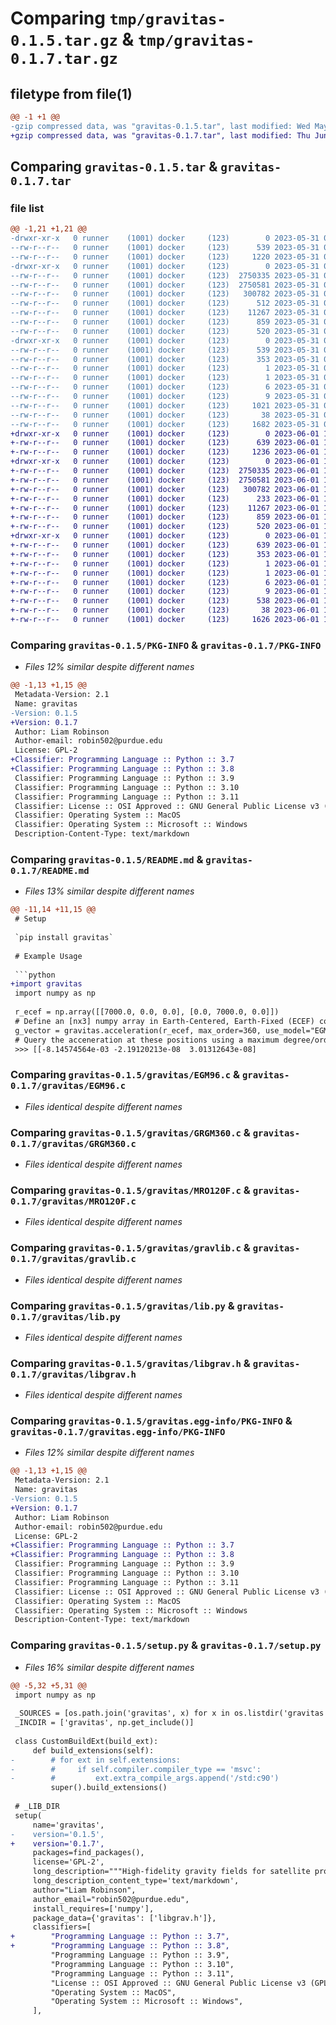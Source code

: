# Comparing `tmp/gravitas-0.1.5.tar.gz` & `tmp/gravitas-0.1.7.tar.gz`

## filetype from file(1)

```diff
@@ -1 +1 @@
-gzip compressed data, was "gravitas-0.1.5.tar", last modified: Wed May 31 05:21:09 2023, max compression
+gzip compressed data, was "gravitas-0.1.7.tar", last modified: Thu Jun  1 16:33:24 2023, max compression
```

## Comparing `gravitas-0.1.5.tar` & `gravitas-0.1.7.tar`

### file list

```diff
@@ -1,21 +1,21 @@
-drwxr-xr-x   0 runner    (1001) docker     (123)        0 2023-05-31 05:21:09.759637 gravitas-0.1.5/
--rw-r--r--   0 runner    (1001) docker     (123)      539 2023-05-31 05:21:09.759637 gravitas-0.1.5/PKG-INFO
--rw-r--r--   0 runner    (1001) docker     (123)     1220 2023-05-31 05:20:58.000000 gravitas-0.1.5/README.md
-drwxr-xr-x   0 runner    (1001) docker     (123)        0 2023-05-31 05:21:09.755638 gravitas-0.1.5/gravitas/
--rw-r--r--   0 runner    (1001) docker     (123)  2750335 2023-05-31 05:20:58.000000 gravitas-0.1.5/gravitas/EGM96.c
--rw-r--r--   0 runner    (1001) docker     (123)  2750581 2023-05-31 05:20:58.000000 gravitas-0.1.5/gravitas/GRGM360.c
--rw-r--r--   0 runner    (1001) docker     (123)   300782 2023-05-31 05:20:58.000000 gravitas-0.1.5/gravitas/MRO120F.c
--rw-r--r--   0 runner    (1001) docker     (123)      512 2023-05-31 05:20:58.000000 gravitas-0.1.5/gravitas/__init__.py
--rw-r--r--   0 runner    (1001) docker     (123)    11267 2023-05-31 05:20:58.000000 gravitas-0.1.5/gravitas/gravlib.c
--rw-r--r--   0 runner    (1001) docker     (123)      859 2023-05-31 05:20:58.000000 gravitas-0.1.5/gravitas/lib.py
--rw-r--r--   0 runner    (1001) docker     (123)      520 2023-05-31 05:20:58.000000 gravitas-0.1.5/gravitas/libgrav.h
-drwxr-xr-x   0 runner    (1001) docker     (123)        0 2023-05-31 05:21:09.759637 gravitas-0.1.5/gravitas.egg-info/
--rw-r--r--   0 runner    (1001) docker     (123)      539 2023-05-31 05:21:09.000000 gravitas-0.1.5/gravitas.egg-info/PKG-INFO
--rw-r--r--   0 runner    (1001) docker     (123)      353 2023-05-31 05:21:09.000000 gravitas-0.1.5/gravitas.egg-info/SOURCES.txt
--rw-r--r--   0 runner    (1001) docker     (123)        1 2023-05-31 05:21:09.000000 gravitas-0.1.5/gravitas.egg-info/dependency_links.txt
--rw-r--r--   0 runner    (1001) docker     (123)        1 2023-05-31 05:21:09.000000 gravitas-0.1.5/gravitas.egg-info/not-zip-safe
--rw-r--r--   0 runner    (1001) docker     (123)        6 2023-05-31 05:21:09.000000 gravitas-0.1.5/gravitas.egg-info/requires.txt
--rw-r--r--   0 runner    (1001) docker     (123)        9 2023-05-31 05:21:09.000000 gravitas-0.1.5/gravitas.egg-info/top_level.txt
--rw-r--r--   0 runner    (1001) docker     (123)     1021 2023-05-31 05:20:58.000000 gravitas-0.1.5/pyproject.toml
--rw-r--r--   0 runner    (1001) docker     (123)       38 2023-05-31 05:21:09.759637 gravitas-0.1.5/setup.cfg
--rw-r--r--   0 runner    (1001) docker     (123)     1682 2023-05-31 05:20:58.000000 gravitas-0.1.5/setup.py
+drwxr-xr-x   0 runner    (1001) docker     (123)        0 2023-06-01 16:33:24.499450 gravitas-0.1.7/
+-rw-r--r--   0 runner    (1001) docker     (123)      639 2023-06-01 16:33:24.499450 gravitas-0.1.7/PKG-INFO
+-rw-r--r--   0 runner    (1001) docker     (123)     1236 2023-06-01 16:33:14.000000 gravitas-0.1.7/README.md
+drwxr-xr-x   0 runner    (1001) docker     (123)        0 2023-06-01 16:33:24.495449 gravitas-0.1.7/gravitas/
+-rw-r--r--   0 runner    (1001) docker     (123)  2750335 2023-06-01 16:33:14.000000 gravitas-0.1.7/gravitas/EGM96.c
+-rw-r--r--   0 runner    (1001) docker     (123)  2750581 2023-06-01 16:33:14.000000 gravitas-0.1.7/gravitas/GRGM360.c
+-rw-r--r--   0 runner    (1001) docker     (123)   300782 2023-06-01 16:33:14.000000 gravitas-0.1.7/gravitas/MRO120F.c
+-rw-r--r--   0 runner    (1001) docker     (123)      233 2023-06-01 16:33:14.000000 gravitas-0.1.7/gravitas/__init__.py
+-rw-r--r--   0 runner    (1001) docker     (123)    11267 2023-06-01 16:33:14.000000 gravitas-0.1.7/gravitas/gravlib.c
+-rw-r--r--   0 runner    (1001) docker     (123)      859 2023-06-01 16:33:14.000000 gravitas-0.1.7/gravitas/lib.py
+-rw-r--r--   0 runner    (1001) docker     (123)      520 2023-06-01 16:33:14.000000 gravitas-0.1.7/gravitas/libgrav.h
+drwxr-xr-x   0 runner    (1001) docker     (123)        0 2023-06-01 16:33:24.495449 gravitas-0.1.7/gravitas.egg-info/
+-rw-r--r--   0 runner    (1001) docker     (123)      639 2023-06-01 16:33:24.000000 gravitas-0.1.7/gravitas.egg-info/PKG-INFO
+-rw-r--r--   0 runner    (1001) docker     (123)      353 2023-06-01 16:33:24.000000 gravitas-0.1.7/gravitas.egg-info/SOURCES.txt
+-rw-r--r--   0 runner    (1001) docker     (123)        1 2023-06-01 16:33:24.000000 gravitas-0.1.7/gravitas.egg-info/dependency_links.txt
+-rw-r--r--   0 runner    (1001) docker     (123)        1 2023-06-01 16:33:24.000000 gravitas-0.1.7/gravitas.egg-info/not-zip-safe
+-rw-r--r--   0 runner    (1001) docker     (123)        6 2023-06-01 16:33:24.000000 gravitas-0.1.7/gravitas.egg-info/requires.txt
+-rw-r--r--   0 runner    (1001) docker     (123)        9 2023-06-01 16:33:24.000000 gravitas-0.1.7/gravitas.egg-info/top_level.txt
+-rw-r--r--   0 runner    (1001) docker     (123)      538 2023-06-01 16:33:14.000000 gravitas-0.1.7/pyproject.toml
+-rw-r--r--   0 runner    (1001) docker     (123)       38 2023-06-01 16:33:24.499450 gravitas-0.1.7/setup.cfg
+-rw-r--r--   0 runner    (1001) docker     (123)     1626 2023-06-01 16:33:14.000000 gravitas-0.1.7/setup.py
```

### Comparing `gravitas-0.1.5/PKG-INFO` & `gravitas-0.1.7/PKG-INFO`

 * *Files 12% similar despite different names*

```diff
@@ -1,13 +1,15 @@
 Metadata-Version: 2.1
 Name: gravitas
-Version: 0.1.5
+Version: 0.1.7
 Author: Liam Robinson
 Author-email: robin502@purdue.edu
 License: GPL-2
+Classifier: Programming Language :: Python :: 3.7
+Classifier: Programming Language :: Python :: 3.8
 Classifier: Programming Language :: Python :: 3.9
 Classifier: Programming Language :: Python :: 3.10
 Classifier: Programming Language :: Python :: 3.11
 Classifier: License :: OSI Approved :: GNU General Public License v3 (GPLv3)
 Classifier: Operating System :: MacOS
 Classifier: Operating System :: Microsoft :: Windows
 Description-Content-Type: text/markdown
```

### Comparing `gravitas-0.1.5/README.md` & `gravitas-0.1.7/README.md`

 * *Files 13% similar despite different names*

```diff
@@ -11,14 +11,15 @@
 # Setup
 
 `pip install gravitas`
 
 # Example Usage
 
 ```python
+import gravitas
 import numpy as np
 
 r_ecef = np.array([[7000.0, 0.0, 0.0], [0.0, 7000.0, 0.0]]) 
 # Define an [nx3] numpy array in Earth-Centered, Earth-Fixed (ECEF) coordinates [km]
 g_vector = gravitas.acceleration(r_ecef, max_order=360, use_model="EGM96") 
 # Query the acceneration at these positions using a maximum degree/order of 360 and the EGM96 Earth gravity model
 >>> [[-8.14574564e-03 -2.19120213e-08  3.01312643e-08]
```

### Comparing `gravitas-0.1.5/gravitas/EGM96.c` & `gravitas-0.1.7/gravitas/EGM96.c`

 * *Files identical despite different names*

### Comparing `gravitas-0.1.5/gravitas/GRGM360.c` & `gravitas-0.1.7/gravitas/GRGM360.c`

 * *Files identical despite different names*

### Comparing `gravitas-0.1.5/gravitas/MRO120F.c` & `gravitas-0.1.7/gravitas/MRO120F.c`

 * *Files identical despite different names*

### Comparing `gravitas-0.1.5/gravitas/gravlib.c` & `gravitas-0.1.7/gravitas/gravlib.c`

 * *Files identical despite different names*

### Comparing `gravitas-0.1.5/gravitas/lib.py` & `gravitas-0.1.7/gravitas/lib.py`

 * *Files identical despite different names*

### Comparing `gravitas-0.1.5/gravitas/libgrav.h` & `gravitas-0.1.7/gravitas/libgrav.h`

 * *Files identical despite different names*

### Comparing `gravitas-0.1.5/gravitas.egg-info/PKG-INFO` & `gravitas-0.1.7/gravitas.egg-info/PKG-INFO`

 * *Files 12% similar despite different names*

```diff
@@ -1,13 +1,15 @@
 Metadata-Version: 2.1
 Name: gravitas
-Version: 0.1.5
+Version: 0.1.7
 Author: Liam Robinson
 Author-email: robin502@purdue.edu
 License: GPL-2
+Classifier: Programming Language :: Python :: 3.7
+Classifier: Programming Language :: Python :: 3.8
 Classifier: Programming Language :: Python :: 3.9
 Classifier: Programming Language :: Python :: 3.10
 Classifier: Programming Language :: Python :: 3.11
 Classifier: License :: OSI Approved :: GNU General Public License v3 (GPLv3)
 Classifier: Operating System :: MacOS
 Classifier: Operating System :: Microsoft :: Windows
 Description-Content-Type: text/markdown
```

### Comparing `gravitas-0.1.5/setup.py` & `gravitas-0.1.7/setup.py`

 * *Files 16% similar despite different names*

```diff
@@ -5,32 +5,31 @@
 import numpy as np
 
 _SOURCES = [os.path.join('gravitas', x) for x in os.listdir('gravitas') if '.c' == x[-2:]]
 _INCDIR = ['gravitas', np.get_include()]
 
 class CustomBuildExt(build_ext):
     def build_extensions(self):
-        # for ext in self.extensions:
-        #     if self.compiler.compiler_type == 'msvc':
-        #         ext.extra_compile_args.append('/std:c90')
         super().build_extensions()
 
 # _LIB_DIR
 setup(
     name='gravitas',
-    version='0.1.5',
+    version='0.1.7',
     packages=find_packages(),
     license='GPL-2',
     long_description="""High-fidelity gravity fields for satellite propagation""",
     long_description_content_type='text/markdown',
     author="Liam Robinson",
     author_email="robin502@purdue.edu",
     install_requires=['numpy'],
     package_data={'gravitas': ['libgrav.h']},
     classifiers=[
+        "Programming Language :: Python :: 3.7",
+        "Programming Language :: Python :: 3.8",
         "Programming Language :: Python :: 3.9",
         "Programming Language :: Python :: 3.10",
         "Programming Language :: Python :: 3.11",
         "License :: OSI Approved :: GNU General Public License v3 (GPLv3)",
         "Operating System :: MacOS",
         "Operating System :: Microsoft :: Windows",
     ],
```

